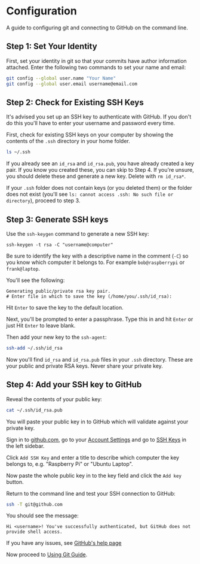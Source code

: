 # Configuration

A guide to configuring git and connecting to GitHub on the command line.

## Step 1: Set Your Identity

First, set your identity in git so that your commits have author information attached. Enter the following two commands to set your name and email:

```bash
git config --global user.name "Your Name"
git config --global user.email username@email.com
```

## Step 2: Check for Existing SSH Keys

It's advised you set up an SSH key to authenticate with GitHub. If you don't do this you'll have to enter your username and password every time.

First, check for existing SSH keys on your computer by showing the contents of the `.ssh` directory in your home folder.

```bash
ls ~/.ssh
```

If you already see an `id_rsa` and `id_rsa.pub`, you have already created a key pair. If you know you created these, you can skip to Step 4. If you're unsure, you should delete these and generate a new key. Delete with `rm id_rsa*`.

If your `.ssh` folder does not contain keys (or you deleted them) or the folder does not exist (you'll see `ls: cannot access .ssh: No such file or directory`), proceed to step 3.

## Step 3: Generate SSH keys

Use the `ssh-keygen` command to generate a new SSH key:

```
ssh-keygen -t rsa -C "username@computer"
```

Be sure to identify the key with a descriptive name in the comment (`-C`) so you know which computer it belongs to. For example `bob@raspberrypi` or `frank@laptop`.

You'll see the following:

```
Generating public/private rsa key pair.
# Enter file in which to save the key (/home/you/.ssh/id_rsa):
```

Hit `Enter` to save the key to the default location.

Next, you'll be prompted to enter a passphrase. Type this in and hit `Enter` or just Hit `Enter` to leave blank.

Then add your new key to the `ssh-agent`:

```bash
ssh-add ~/.ssh/id_rsa
```

Now you'll find `id_rsa` and `id_rsa.pub` files in your `.ssh` directory. These are your public and private RSA keys. Never share your private key.

## Step 4: Add your SSH key to GitHub

Reveal the contents of your public key:

```bash
cat ~/.ssh/id_rsa.pub
```

You will paste your public key in to GitHub which will validate against your private key.

Sign in to [github.com](https://github.com/), go to your [Account Settings](https://github.com/settings/admin) and go to [SSH Keys](https://github.com/settings/ssh) in the left sidebar.

Click `Add SSH Key` and enter a title to describe which computer the key belongs to, e.g. "Raspberry Pi" or "Ubuntu Laptop".

Now paste the whole public key in to the key field and click the `Add key` button.

Return to the command line and test your SSH connection to GitHub:

```bash
ssh -T git@github.com
```

You should see the message:

```
Hi <username>! You've successfully authenticated, but GitHub does not provide shell access.
```

If you have any issues, see [GitHub's help page](https://help.github.com/articles/generating-ssh-keys#step-4-test-everything-out)

Now proceed to [Using Git Guide](git.md).
